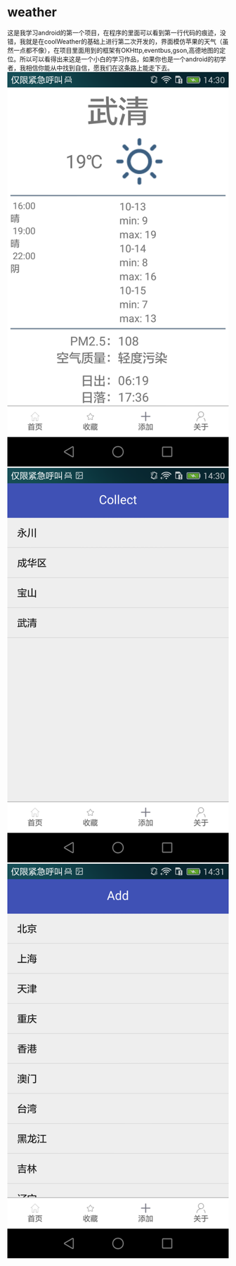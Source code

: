 # weather
这是我学习android的第一个项目，在程序的里面可以看到第一行代码的痕迹，没错，我就是在coolWeather的基础上进行第二次开发的，界面模仿苹果的天气（虽然一点都不像），在项目里面用到的框架有OKHttp,eventbus,gson,高德地图的定位。所以可以看得出来这是一个小白的学习作品，如果你也是一个android的初学者，我相信你能从中找到自信，愿我们在这条路上能走下去。<br>
![截屏1](https://github.com/bingweibi/weather/blob/master/app/src/main/res/drawable/Screenshot1.png)<br>
![截屏2](https://github.com/bingweibi/weather/blob/master/app/src/main/res/drawable/Screenshot2.png)<br>
![截屏3](https://github.com/bingweibi/weather/blob/master/app/src/main/res/drawable/Screenshot3.png)


